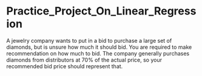 # Practice_Project_On_Linear_Regression
A jewelry company wants to put in a bid to purchase a large set of diamonds, but is unsure how much it should bid. You are required to make recommendation on how much to bid. The company generally purchases diamonds from distributors at 70% of the actual price, so your recommended bid price should represent that.
